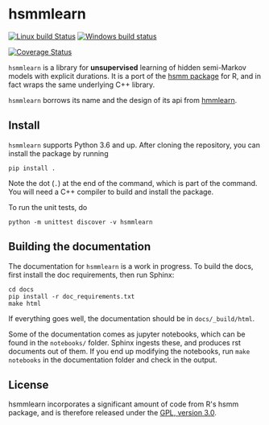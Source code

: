 hsmmlearn
=========

[![Linux build Status](https://travis-ci.org/jvkersch/hsmmlearn.svg?branch=master)](https://travis-ci.org/jvkersch/hsmmlearn)
[![Windows build status](https://ci.appveyor.com/api/projects/status/elnatei2kavchwg1/branch/master?svg=true)](https://ci.appveyor.com/project/jvkersch/hsmmlearn)

[![Coverage Status](https://coveralls.io/repos/github/jvkersch/hsmmlearn/badge.svg?branch=master)](https://coveralls.io/github/jvkersch/hsmmlearn?branch=master)

`hsmmlearn` is a library for **unsupervised** learning of hidden semi-Markov
models with explicit durations. It is a port of the
[hsmm package](https://cran.r-project.org/web/packages/hsmm/) for R, and in
fact wraps the same underlying C++ library.

`hsmmlearn` borrows its name and the design of its api from
[hmmlearn](http://hmmlearn.readthedocs.org/en/latest/).

Install
-------

`hsmmlearn` supports Python 3.6 and up. After cloning the
repository, you can install the package by running 
```console
pip install .
```
Note the dot (`.`) at the end of the command, which is part of the command. You
will need a C++ compiler to build and install the package.

To run the unit tests, do
```console
python -m unittest discover -v hsmmlearn
```

Building the documentation
--------------------------

The documentation for `hsmmlearn` is a work in progress. To build the docs,
first install the doc requirements, then run Sphinx:
```console
cd docs
pip install -r doc_requirements.txt
make html
```
If everything goes well, the documentation should be in `docs/_build/html`.

Some of the documentation comes as jupyter notebooks, which can be found in the
`notebooks/` folder. Sphinx ingests these, and produces rst documents out of
them. If you end up modifying the notebooks, run `make notebooks` in the
documentation folder and check in the output.

License
-------

hsmmlearn incorporates a significant amount of code from R's hsmm package, and
is therefore released under the
[GPL, version 3.0](http://www.gnu.org/licenses/gpl-3.0.en.html).
